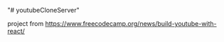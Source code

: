"# youtubeCloneServer" 

project from https://www.freecodecamp.org/news/build-youtube-with-react/


